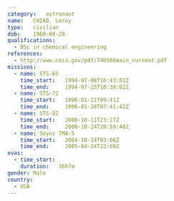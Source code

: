 ```yaml
---
category:	astronaut
name:	CHIAO, Leroy
type:	civilian
dob:	1960-08-28
qualifications:
  - BSc in chemical engineering
references:
  - http://www.nasa.gov/pdf/740566main_current.pdf
missions:
  - name: STS-65
    time_start:   1994-07-08T16:43:01Z
    time_end:     1994-07-23T10:38:02Z
  - name: STS-72
    time_start:   1996-01-11T09:41Z
    time_end:     1996-01-20T07:41:42Z
  - name: STS-92
    time_start:   2000-10-11T23:17Z
    time_end:     2000-10-24T20:59:48Z
  - name: Soyuz TMA-5
    time_start:   2004-10-14T03:06Z
    time_end:     2005-04-24T22:08Z
evas:
  - time_start: 
    duration:   36h7m
gender:	Male
country:
  - USA
---
```

